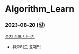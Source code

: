 # Algorithm_Learn
### 2023-08-20 (일)
[숫자 카드 나누기](https://school.programmers.co.kr/learn/courses/30/lessons/135807)
- 유클리드 호제법

